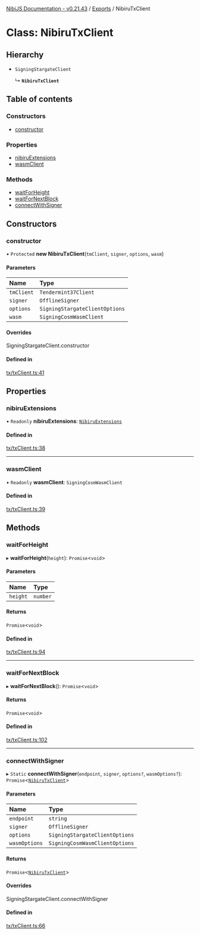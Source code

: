 [NibiJS Documentation - v0.21.43](../intro.md) / [Exports](../modules.md) / NibiruTxClient

# Class: NibiruTxClient

## Hierarchy

- `SigningStargateClient`

  ↳ **`NibiruTxClient`**

## Table of contents

### Constructors

- [constructor](NibiruTxClient.md#constructor)

### Properties

- [nibiruExtensions](NibiruTxClient.md#nibiruextensions)
- [wasmClient](NibiruTxClient.md#wasmclient)

### Methods

- [waitForHeight](NibiruTxClient.md#waitforheight)
- [waitForNextBlock](NibiruTxClient.md#waitfornextblock)
- [connectWithSigner](NibiruTxClient.md#connectwithsigner)

## Constructors

### constructor

• `Protected` **new NibiruTxClient**(`tmClient`, `signer`, `options`, `wasm`)

#### Parameters

| Name       | Type                           |
| :--------- | :----------------------------- |
| `tmClient` | `Tendermint37Client`           |
| `signer`   | `OfflineSigner`                |
| `options`  | `SigningStargateClientOptions` |
| `wasm`     | `SigningCosmWasmClient`        |

#### Overrides

SigningStargateClient.constructor

#### Defined in

[tx/txClient.ts:41](https://github.com/NibiruChain/ts-sdk/blob/6e650cb/packages/nibijs/src/tx/txClient.ts#L41)

## Properties

### nibiruExtensions

• `Readonly` **nibiruExtensions**: [`NibiruExtensions`](../modules.md#nibiruextensions)

#### Defined in

[tx/txClient.ts:38](https://github.com/NibiruChain/ts-sdk/blob/6e650cb/packages/nibijs/src/tx/txClient.ts#L38)

---

### wasmClient

• `Readonly` **wasmClient**: `SigningCosmWasmClient`

#### Defined in

[tx/txClient.ts:39](https://github.com/NibiruChain/ts-sdk/blob/6e650cb/packages/nibijs/src/tx/txClient.ts#L39)

## Methods

### waitForHeight

▸ **waitForHeight**(`height`): `Promise`<`void`\>

#### Parameters

| Name     | Type     |
| :------- | :------- |
| `height` | `number` |

#### Returns

`Promise`<`void`\>

#### Defined in

[tx/txClient.ts:94](https://github.com/NibiruChain/ts-sdk/blob/6e650cb/packages/nibijs/src/tx/txClient.ts#L94)

---

### waitForNextBlock

▸ **waitForNextBlock**(): `Promise`<`void`\>

#### Returns

`Promise`<`void`\>

#### Defined in

[tx/txClient.ts:102](https://github.com/NibiruChain/ts-sdk/blob/6e650cb/packages/nibijs/src/tx/txClient.ts#L102)

---

### connectWithSigner

▸ `Static` **connectWithSigner**(`endpoint`, `signer`, `options?`, `wasmOptions?`): `Promise`<[`NibiruTxClient`](NibiruTxClient.md)\>

#### Parameters

| Name          | Type                           |
| :------------ | :----------------------------- |
| `endpoint`    | `string`                       |
| `signer`      | `OfflineSigner`                |
| `options`     | `SigningStargateClientOptions` |
| `wasmOptions` | `SigningCosmWasmClientOptions` |

#### Returns

`Promise`<[`NibiruTxClient`](NibiruTxClient.md)\>

#### Overrides

SigningStargateClient.connectWithSigner

#### Defined in

[tx/txClient.ts:66](https://github.com/NibiruChain/ts-sdk/blob/6e650cb/packages/nibijs/src/tx/txClient.ts#L66)
